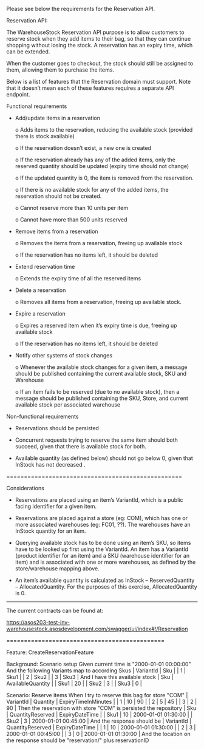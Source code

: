 
Please see below the requirements for the Reservation API.
 
Reservation API:
 
The WarehouseStock Reservation API purpose is to allow customers to reserve stock when they add items to their bag, so that they can continue shopping without losing the stock. A reservation has an expiry time, which can be extended.

When the customer goes to checkout, the stock should still be assigned to them, allowing them to purchase the items.
 
Below is a list of features that the Reservation domain must support. Note that it doesn’t mean each of these features requires a separate API endpoint.
 
Functional requirements

*   Add/update items in a reservation

	 o   Adds items to the reservation, reducing the available stock (provided there is stock available)

     o   If the reservation doesn’t exist, a new one is created

     o   If the reservation already has any of the added items, only the reserved quantity should be updated (expiry time should not change)

     o   If the updated quantity is 0, the item is removed from the reservation.

     o   If there is no available stock for any of the added items, the reservation should not be created.

     o   Cannot reserve more than 10 units per item

     o   Cannot have more than 500 units reserved

*   Remove items from a reservation

     o   Removes the items from a reservation, freeing up available stock

     o   If the reservation has no items left, it should be deleted

*   Extend reservation time

     o   Extends the expiry time of all the reserved items

*   Delete a reservation

     o   Removes all items from a reservation, freeing up available stock.

*   Expire a reservation

     o   Expires a reserved item when it’s expiry time is due, freeing up available stock

     o   If the reservation has no items left, it should be deleted

*   Notify other systems of stock changes

     o   Whenever the available stock changes for a given item, a message should be published containing the current available stock, SKU and Warehouse

     o   If an item fails to be reserved (due to no available stock), then a message should be published containing the SKU, Store, and current available stock per associated warehouse

 
Non-functional requirements
*   Reservations should be persisted

*   Concurrent requests trying to reserve the same item should both succeed, given that there is available stock for both.

*   Available quantity (as defined below) should not go below 0, given that InStock has not decreased .

 
 ==================================================
 
Considerations
*   Reservations are placed using an item’s VariantId, which is a public facing identifier for a given item.

*   Reservations are placed against a store (eg: COM), which has one or more associated warehouses (eg: FC01, ??). The warehouses have an InStock quantity for an item.

*   Querying available stock has to be done using an item’s SKU, so items have to be looked up first using the VariantId. An item has a VariantId (product identifier for an item) and a SKU (warehouse identifier for an item) and is associated with one or more warehouses, as defined   by the store/warehouse mapping above.

*   An item’s available quantity is calculated as InStock – ReservedQuantity – AllocatedQuantity. For the purposes of this exercise, AllocatedQuantity is 0.

---
 
The current contracts can be found at: 

https://asos203-test-inv-warehousestock.asosdevelopment.com/swagger/ui/index#!/Reservation
 
=============================================

Feature: CreateReservationFeature

Background: Scenario setup
Given current time is "2000-01-01 00:00:00"
And the following Variants map to according Skus
| VariantId | Sku  |
| 1         | Sku1 |
| 2         | Sku2 |
| 3         | Sku3 |
And I have this available stock
| Sku    | AvailableQuantity |
| Sku1   | 20                |
| Sku2   | 3                 |
| Sku3   | 0                 |


Scenario: Reserve items
When I try to reserve this bag for store "COM"
| VariantId | Quantity | ExpiryTimeInMinutes |
| 1         | 10       | 90           |
| 2         | 5        | 45           |
| 3         | 2        | 90           |
Then the reservation with store "COM" is persisted the repository
| Sku  | QuantityReserved | ExpiryDateTime      |
| Sku1 | 10               | 2000-01-01 01:30:00 |
| Sku2 | 3                | 2000-01-01 00:45:00 |
And the response should be
| VariantId | QuantityReserved | ExpiryDateTime      |
| 1         | 10               | 2000-01-01 01:30:00 |
| 2         | 3                | 2000-01-01 00:45:00 |
| 3         | 0                | 2000-01-01 01:30:00 |
And the location on the response should be "reservation/" plus reservationID

